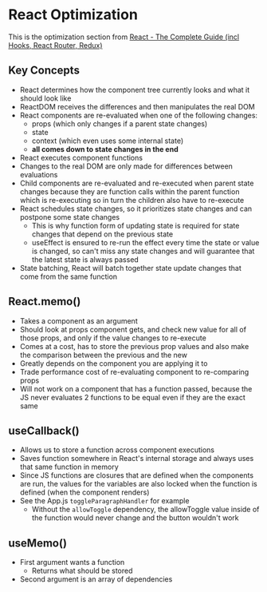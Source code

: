 # React Optimization

This is the optimization section from [React - The Complete Guide (incl Hooks, React Router, Redux)](https://www.udemy.com/course/react-the-complete-guide-incl-redux/)


## Key Concepts

- React determines how the component tree currently looks and what it should look like
- ReactDOM receives the differences and then manipulates the real DOM
- React components are re-evaluated when one of the following changes:
  - props (which only changes if a parent state changes)
  - state
  - context (which even uses some internal state)
  - **all comes down to state changes in the end**
- React executes component functions
- Changes to the real DOM are only made for differences between evaluations
- Child components are re-evaluated and re-executed when parent state changes because they are function calls within the parent function which is re-executing so in turn the children also have to re-execute
- React schedules state changes, so it prioritizes state changes and can postpone some state changes
  - This is why function form of updating state is required for state changes that depend on the previous state
  - useEffect is ensured to re-run the effect every time the state or value is changed, so can't miss any state changes and will guarantee that the latest state is always passed
- State batching, React will batch together state update changes that come from the same function

## React.memo()

- Takes a component as an argument
- Should look at props component gets, and check new value for all of those props, and only if the value changes to re-execute 
- Comes at a cost, has to store the previous prop values and also make the comparison between the previous and the new
- Greatly depends on the component you are applying it to
- Trade performance cost of re-evaluating component to re-comparing props
- Will not work on a component that has a function passed, because the JS never evaluates 2 functions to be equal even if they are the exact same

## useCallback()

- Allows us to store a function across component executions
- Saves function somewhere in React's internal storage and always uses that same function in memory
- Since JS functions are closures that are defined when the components are run, the values for the variables are also locked when the function is defined (when the component renders)
- See the App.js `toggleParagraphHandler` for example
  - Without the `allowToggle` dependency, the allowToggle value inside of the function would never change and the button wouldn't work

## useMemo()

- First argument wants a function
  - Returns what should be stored
- Second argument is an array of dependencies
